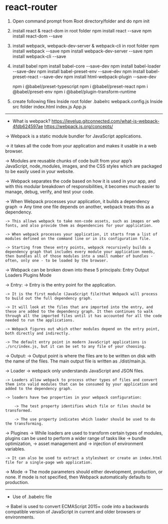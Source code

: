 # react-router

<!-- 
    Steps to setup the React project from scratch
    https://www.tutorialspoint.com/reactjs/reactjs_environment_setup.htm
 -->

1. Open command prompt from Root directory/folder and do 
    npm init

2. install react & react-dom in root folder
    npm install react --save
    npm install react-dom --save

3. install webpack, webpack-dev-server & webpack-cli in root folder
    npm install webpack --save
    npm install webpack-dev-server --save
    npm install webpack-cli --save

4. install babel
    npm install babel-core --save-dev
    npm install babel-loader --save-dev
    npm install babel-preset-env --save-dev
    npm install babel-preset-react --save-dev
    npm install html-webpack-plugin --save-dev

    npm i @babel/preset-typescript
    npm i @babel/preset-react
    npm i @babel/preset-env
    npm i @babel/plugin-transform-runtime

5. create following files
    Inside root folder
        .babelrc
        webpack.config.js
    Inside src folder
        index.html
        index.js
        App.js

---------------------------------------------------------------

*  What is webpack?
https://levelup.gitconnected.com/what-is-webpack-4fdb624597ae
https://webpack.js.org/concepts/

-> Webpack is a static module bundler for JavaScript applications.

-> it takes all the code from your application and makes it usable in a web browser.

-> Modules are reusable chunks of code built from your app’s    
    JavaScript,
    node_modules,
    images, and 
    the CSS styles 
which are packaged to be easily used in your website.

-> Webpack separates the code based on how it is used in your app, and with this modular breakdown of responsibilities, it becomes much easier to manage, debug, verify, and test your code.

-> When Webpack processes your application, it builds a dependency graph
    -> Any time one file depends on another, webpack treats this as a dependency.
    
    -> This allows webpack to take non-code assets, such as images or web fonts, and also provide them as dependencies for your application.

    -> When webpack processes your application, it starts from a list of modules defined on the command line or in its configuration file.
    
    -> Starting from these entry points, webpack recursively builds a dependency graph that includes every module your application needs, then bundles all of those modules into a small number of bundles - often, only one - to be loaded by the browser.

-> Webpack can be broken down into these 5 principals:
    Entry
    Output
    Loaders
    Plugins
    Mode

-> Entry:
    -> Entry is the entry point for the application.

    -> It is the first module (JavaScript file)that Webpack will process to build out the full dependency graph.

    -> It will look at the files that are imported into the entry, and these are added to the dependency graph. It then continues to walk through all the imported files until it has accounted for all the code needed to run the applications.

    -> Webpack figures out which other modules depend on the entry point, both directly and indirectly.
    
    -> The default entry point in modern JavaScript applications is ./src/index.js, but it can be set to any file of your choosing.

-> Output:
    -> Output point is where the files are to be written on disk with the name of the files. The main output file is written as ./dist/main.js.

-> Loader
    -> webpack only understands JavaScript and JSON files.
    
    -> Loaders allow webpack to process other types of files and convert them into valid modules that can be consumed by your application and added to the dependency graph.

    -> loaders have two properties in your webpack configuration:

        -> The test property identifies which file or files should be transformed.

        -> The use property indicates which loader should be used to do the transforming.

-> Plugines
    -> While loaders are used to transform certain types of modules, plugins can be used to perform a wider range of tasks like 
        -> bundle optimization,
        -> asset management and 
        -> injection of environment variables.

    -> It can also be used to extract a stylesheet or create an index.html file for a single-page web application.

-> Mode
    -> The mode parameters should either development, production, or none. If mode is not specified, then Webpack automatically defaults to production.

--------------------------------------------------------------

* Use of .babelrc file

-> Babel is used to convert ECMAScript 2015+ code into a backwards compatible version of JavaScript in current and older browsers or environments.
